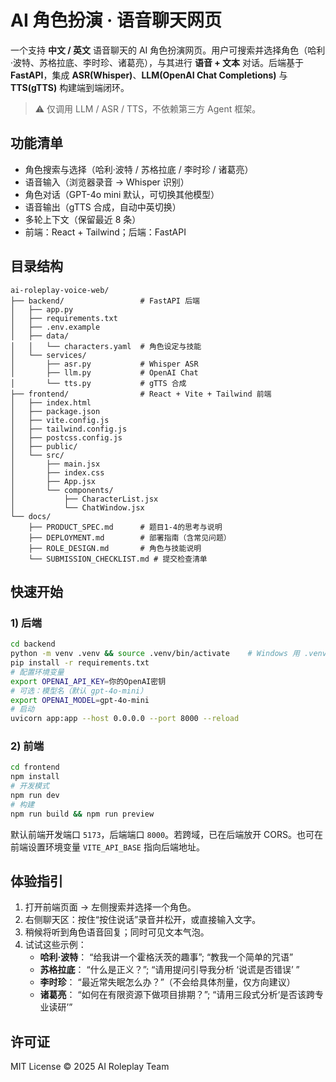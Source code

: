 # AI 角色扮演 · 语音聊天网页

一个支持 **中文 / 英文** 语音聊天的 AI 角色扮演网页。用户可搜索并选择角色（哈利·波特、苏格拉底、李时珍、诸葛亮），与其进行 **语音 + 文本** 对话。后端基于 **FastAPI**，集成 **ASR(Whisper)**、**LLM(OpenAI Chat Completions)** 与 **TTS(gTTS)** 构建端到端闭环。

> ⚠️ 仅调用 LLM / ASR / TTS，不依赖第三方 Agent 框架。

## 功能清单
- 角色搜索与选择（哈利·波特 / 苏格拉底 / 李时珍 / 诸葛亮）
- 语音输入（浏览器录音 → Whisper 识别）
- 角色对话（GPT-4o mini 默认，可切换其他模型）
- 语音输出（gTTS 合成，自动中英切换）
- 多轮上下文（保留最近 8 条）
- 前端：React + Tailwind；后端：FastAPI

## 目录结构
```
ai-roleplay-voice-web/
├── backend/                 # FastAPI 后端
│   ├── app.py
│   ├── requirements.txt
│   ├── .env.example
│   ├── data/
│   │   └── characters.yaml  # 角色设定与技能
│   └── services/
│       ├── asr.py           # Whisper ASR
│       ├── llm.py           # OpenAI Chat
│       └── tts.py           # gTTS 合成
├── frontend/                # React + Vite + Tailwind 前端
│   ├── index.html
│   ├── package.json
│   ├── vite.config.js
│   ├── tailwind.config.js
│   ├── postcss.config.js
│   ├── public/
│   └── src/
│       ├── main.jsx
│       ├── index.css
│       ├── App.jsx
│       └── components/
│           ├── CharacterList.jsx
│           └── ChatWindow.jsx
└── docs/
    ├── PRODUCT_SPEC.md      # 题目1-4的思考与说明
    ├── DEPLOYMENT.md        # 部署指南（含常见问题）
    ├── ROLE_DESIGN.md       # 角色与技能说明
    └── SUBMISSION_CHECKLIST.md # 提交检查清单
```

## 快速开始

### 1) 后端
```bash
cd backend
python -m venv .venv && source .venv/bin/activate    # Windows 用 .venv\Scripts\activate
pip install -r requirements.txt
# 配置环境变量
export OPENAI_API_KEY=你的OpenAI密钥
# 可选：模型名（默认 gpt-4o-mini）
export OPENAI_MODEL=gpt-4o-mini
# 启动
uvicorn app:app --host 0.0.0.0 --port 8000 --reload
```

### 2) 前端
```bash
cd frontend
npm install
# 开发模式
npm run dev
# 构建
npm run build && npm run preview
```
默认前端开发端口 `5173`，后端端口 `8000`。若跨域，已在后端放开 CORS。也可在前端设置环境变量 `VITE_API_BASE` 指向后端地址。

## 体验指引
1. 打开前端页面 → 左侧搜索并选择一个角色。
2. 右侧聊天区：按住“按住说话”录音并松开，或直接输入文字。
3. 稍候将听到角色语音回复；同时可见文本气泡。
4. 试试这些示例：
   - **哈利·波特**： “给我讲一个霍格沃茨的趣事”; “教我一个简单的咒语”
   - **苏格拉底**： “什么是正义？”; “请用提问引导我分析 ‘说谎是否错误’ ”
   - **李时珍**： “最近常失眠怎么办？”（不会给具体剂量，仅方向建议）
   - **诸葛亮**： “如何在有限资源下做项目排期？”; “请用三段式分析‘是否该跨专业读研’”

## 许可证
MIT License © 2025 AI Roleplay Team
